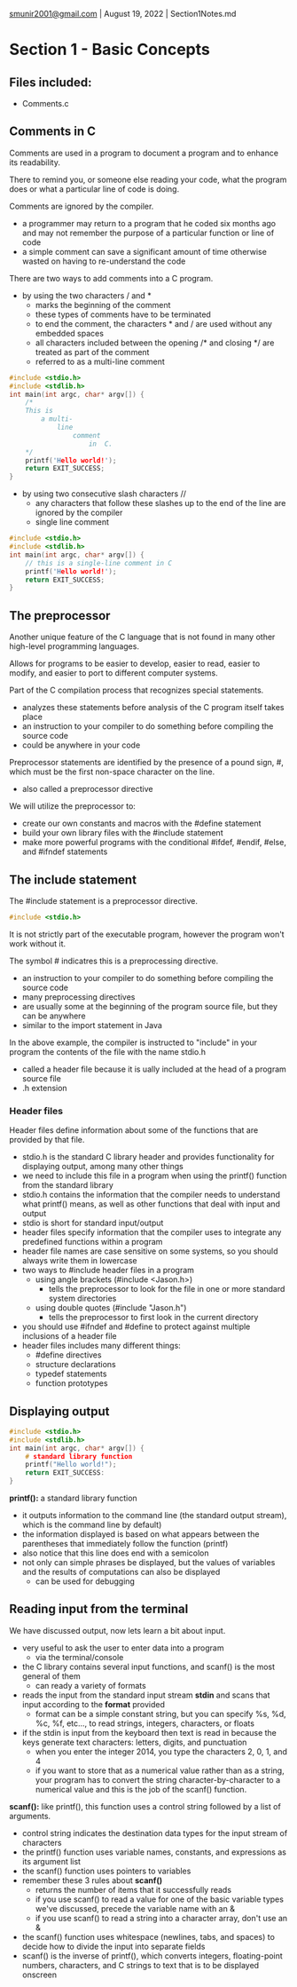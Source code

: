 smunir2001@gmail.com | August 19, 2022 | Section1Notes.md
# Section 1 - Basic Concepts
## Files included:
* Comments.c
## Comments in C
Comments are used in a program to document a program and to enhance its readability.

There to remind you, or someone else reading your code, what the program does or what a particular line of code is doing.

Comments are ignored by the compiler.
* a programmer may return to a program that he coded six months ago and may not remember the purpose of a particular function or line of code
* a simple comment can save a significant amount of time otherwise wasted on having to re-understand the code

There are two ways to add comments into a C program.
* by using the two characters / and *
    * marks the beginning of the comment
    * these types of comments have to be terminated
    * to end the comment, the characters * and / are used without any embedded spaces
    * all characters included between the opening /* and closing */ are treated as part of the comment
    * referred to as a multi-line comment
```C
#include <stdio.h>
#include <stdlib.h>
int main(int argc, char* argv[]) {
    /*
    This is
        a multi-
            line
                comment
                    in  C.
    */
    printf('Hello world!');
    return EXIT_SUCCESS;
}
```
* by using two consecutive slash characters //
    * any characters that follow these slashes up to the end of the line are ignored by the compiler
    * single line comment
```C
#include <stdio.h>
#include <stdlib.h>
int main(int argc, char* argv[]) {
    // this is a single-line comment in C
    printf('Hello world!');
    return EXIT_SUCCESS;
}
```
## The preprocessor
Another unique feature of the C language that is not found in many other high-level programming languages.

Allows for programs to be easier to develop, easier to read, easier to modify, and easier to port to different computer systems.

Part of the C compilation process that recognizes special statements.
* analyzes these statements before analysis of the C program itself takes place
* an instruction to your compiler to do something before compiling the source code
* could be anywhere in your code

Preprocessor statements are identified by the presence of a pound sign, #, which must be the first non-space character on the line.
* also called a preprocessor directive

We will utilize the preprocessor to:
* create our own constants and macros with the #define statement
* build your own library files with the #include statement
* make more powerful programs with the conditional #ifdef, #endif, #else, and #ifndef statements
## The include statement
The #include statement is a preprocessor directive.
```C
#include <stdio.h>
```
It is not strictly part of the executable program, however the program won't work without it.

The symbol # indicatres this is a preprocessing directive.
* an instruction to your compiler to do something before compiling the source code
* many preprocessing directives
* are usually some at the beginning of the program source file, but they can be anywhere
* similar to the import statement in Java

In the above example, the compiler is instructed to "include" in your program the contents of the file with the name stdio.h
* called a header file because it is ually included at the head of a program source file
* .h extension
### Header files
Header files define information about some of the functions that are provided by that file.
* stdio.h is the standard C library header and provides functionality for displaying output, among many other things
* we need to include this file in a program when using the printf() function from the standard library
* stdio.h contains the information that the compiler needs to understand what printf() means, as well as other functions that deal with input and output
* stdio is short for standard input/output
* header files specify information that the compiler uses to integrate any predefined functions within a program
* header file names are case sensitive on some systems, so you should always write them in lowercase
* two ways to #include header files in a program
    * using angle brackets (#include <Jason.h>)
        * tells the preprocessor to look for the file in one or more standard system directories
    * using double quotes (#include "Jason.h")
        * tells the preprocessor to first look in the current directory
* you should use #ifndef and #define to protect against multiple inclusions of a header file
* header files includes many different things:
    * #define directives
    * structure declarations
    * typedef statements
    * function prototypes
## Displaying output
```C
#include <stdio.h>
#include <stdlib.h>
int main(int argc, char* argv[]) {
    # standard library function
    printf("Hello world!");
    return EXIT_SUCCESS:
}
```
__printf():__ a standard library function
* it outputs information to the command line (the standard output stream), which is the command line by default)
* the information displayed is based on what appears between the parentheses that immediately follow the function (printf)
* also notice that this line does end with a semicolon
* not only can simple phrases be displayed, but the values of variables and the results of computations can also be displayed
    * can be used for debugging
## Reading input from the terminal
We have discussed output, now lets learn a bit about input.
* very useful to ask the user to enter data into a program
    * via the terminal/console
* the C library contains several input functions, and scanf() is the most general of them
    * can ready a variety of formats
* reads the input from the standard input stream __stdin__ and scans that input according to the __format__ provided
    * format can be a simple constant string, but you can specify %s, %d, %c, %f, etc..., to read strings, integers, characters, or floats
* if the stdin is input from the keyboard then text is read in because the keys generate text characters: letters, digits, and punctuation
    * when you enter the integer 2014, you type the characters 2, 0, 1, and 4
    * if you want to store that as a numerical value rather than as a string, your program has to convert the string character-by-character to a numerical value and this is the job of the scanf() function.

__scanf():__ like printf(), this function uses a control string followed by a list of arguments.
* control string indicates the destination data types for the input stream of characters
* the printf() function uses variable names, constants, and expressions as its argument list
* the scanf() function uses pointers to variables
* remember these 3 rules about __scanf()__
    * returns the number of items that it successfully reads
    * if you use scanf() to read a value for one of the basic variable types we've discussed, precede the variable name with an &
    * if you use scanf() to read a string into a character array, don't use an &
* the scanf() function uses whitespace (newlines, tabs, and spaces) to decide how to divide the input into separate fields
* scanf() is the inverse of printf(), which converts integers, floating-point numbers, characters, and C strings to text that is to be displayed onscreen